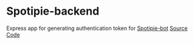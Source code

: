# Spotipie-backend
Express app for generating authentication token for [Spotipie-bot](https://t.me/Spotipiebot)
[Source Code](https://t.me/Spotipiebot)
